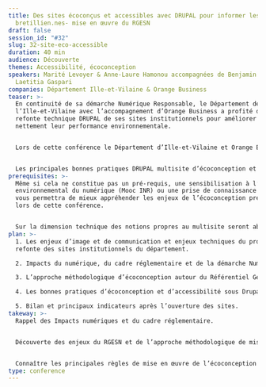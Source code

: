```yaml
---
title: Des sites écoconçus et accessibles avec DRUPAL pour informer les
  bretillien.nes- mise en œuvre du RGESN
draft: false
session_id: "#32"
slug: 32-site-eco-accessible
duration: 40 min
audience: Découverte
themes: Accessibilité, écoconception
speakers: Marité Levoyer & Anne-Laure Hamonou accompagnées de Benjamin Petit &
  Laetitia Gaspari
companies: Département Ille-et-Vilaine & Orange Business
teaser: >-
  En continuité de sa démarche Numérique Responsable, le Département de
  l’Ille-et-Vilaine avec l’accompagnement d’Orange Business a profité de la
  refonte technique DRUPAL de ses sites institutionnels pour améliorer très
  nettement leur performance environnementale.


  Lors de cette conférence le Département d’Ille-et-Vilaine et Orange Business partageront les enjeux de la mise en œuvre d’une démarche systémique d’écoconception à toutes les phases d’un projet multisite : design, contenu éditorial, fonctionnel, technique et tests utilisateurs.


  Les principales bonnes pratiques DRUPAL multisite d’écoconception et d’accessibilité implémentées au cours du projet seront présentées.
prerequisites: >-
  Même si cela ne constitue pas un pré-requis, une sensibilisation à l’impact
  environnemental du numérique (Mooc INR) ou une prise de connaissance du RGESN
  vous permettra de mieux appréhender les enjeux de l’écoconception présentés
  lors de cette conférence.


  Sur la dimension technique des notions propres au multisite seront abordées.
plan: >-
  1. Les enjeux d’image et de communication et enjeux techniques du projet de
  refonte des sites institutionnels du département.

  2. Impacts du numérique, du cadre réglementaire et de la démarche Numérique Responsable du département.

  3. L’approche méthodologique d’écoconception autour du Référentiel Général D’écoconception de Services Numériques (RGESN).

  4. Les bonnes pratiques d’écoconception et d’accessibilité sous Drupal multisite.

  5. Bilan et principaux indicateurs après l’ouverture des sites.
takeway: >-
  Rappel des Impacts numériques et du cadre réglementaire.


  Découverte des enjeux du RGESN et de l’approche méthodologique de mise en œuvre dans un projet multisite.


  Connaître les principales règles de mise en œuvre de l’écoconception et de l’accessibilité sous Drupal multisite.
type: conference
---
```

